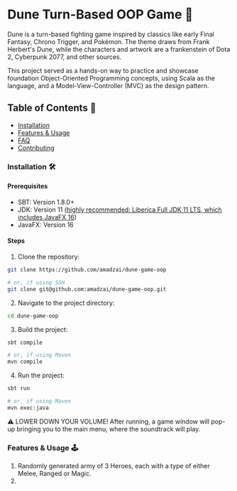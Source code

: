 # Dune Turn-Based OOP Game :cactus:	
Dune is a turn-based fighting game inspired by classics like early Final Fantasy, Chrono Trigger, and Pokémon. 
The theme draws from Frank Herbert's Dune, while the characters and artwork are a frankenstein of Dota 2, Cyberpunk 2077, and other sources.

This project served as a hands-on way to practice and showcase foundation Object-Oriented Programming concepts, using Scala as the language, 
and a Model-View-Controller (MVC) as the design pattern.

## Table of Contents :scroll:
- [Installation](#installation)
- [Features & Usage](#usage)
- [FAQ](#faq)
- [Contributing](#contributing)

### Installation :hammer_and_wrench:
#### Prerequisites

- SBT: Version 1.8.0+
- JDK: Version 11 (<a href="https://bell-sw.com/pages/downloads/#jdk-11-lts" target="_blank">highly recommended: Liberica Full JDK 11 LTS, which includes JavaFX 16</a>)
- JavaFX: Version 16

#### Steps
1. Clone the repository:
```bash
git clone https://github.com/amadzai/dune-game-oop

# or, if using SSH
git clone git@github.com:amadzai/dune-game-oop.git
```
2. Navigate to the project directory:
```bash
cd dune-game-oop
```
3. Build the project:
```bash
sbt compile

# or, if using Maven
mvn compile
```
4. Run the project:
```bash
sbt run

# or, if using Maven
mvn exec:java
```
:warning: LOWER DOWN YOUR VOLUME! After running, a game window will pop-up bringing you to the main menu, where the soundtrack will play.
### Features & Usage :joystick:
1. Randomly generated army of 3 Heroes, each with a type of either Melee, Ranged or Magic.
2. 

